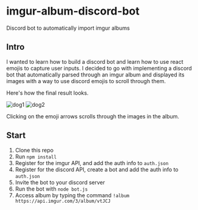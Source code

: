 # imgur-album-discord-bot
Discord bot to automatically import imgur albums

## Intro

I wanted to learn how to build a discord bot and learn how to use react emojis to capture user inputs.
I decided to go with implementing a discord bot that automatically parsed through an imgur album and
displayed its images with a way to use discord emojis to scroll through them.

Here's how the final result looks.

![dog1](https://i.imgur.com/LCBOYyz.png "Example 1")
![dog2](https://i.imgur.com/bTg8YYR.gifv "Example 2")

Clicking on the emoji arrows scrolls through the images in the album.

## Start

1. Clone this repo
2. Run `npm install`
3. Register for the imgur API, and add the auth info to `auth.json`
4. Register for the discord API, create a bot and add the auth info to `auth.json`
5. Invite the bot to your discord server
6. Run the bot with `node bot.js`
7. Access album by typing the command `!album https://api.imgur.com/3/album/vtJCJ`